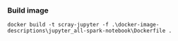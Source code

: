 

### Build image

```
docker build -t scray-jupyter -f .\docker-image-descriptions\jupyter_all-spark-notebook\Dockerfile .
```